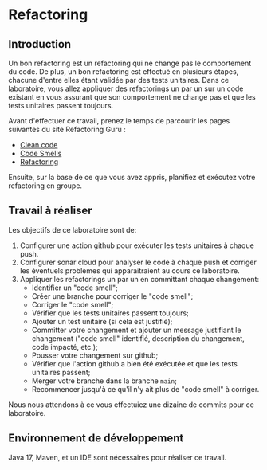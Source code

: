 # Refactoring

## Introduction

Un bon refactoring est un refactoring qui ne change pas le comportement du code.
De plus, un bon refactoring est effectué en plusieurs étapes, chacune d'entre elles étant validée par des tests unitaires.
Dans ce laboratoire, vous allez appliquer des refactorings un par un sur un code existant en vous assurant que son comportement ne change pas et que les tests unitaires passent toujours.

Avant d'effectuer ce travail, prenez le temps de parcourir les pages suivantes du site Refactoring Guru :

- [Clean code](https://refactoring.guru/refactoring/what-is-refactoring)
- [Code Smells](https://refactoring.guru/refactoring/smells)
- [Refactoring](https://refactoring.guru/refactoring/techniques)

Ensuite, sur la base de ce que vous avez appris, planifiez et exécutez votre refactoring en groupe.

## Travail à réaliser

Les objectifs de ce laboratoire sont de:

1. Configurer une action github pour exécuter les tests unitaires à chaque push.
2. Configurer sonar cloud pour analyser le code à chaque push et corriger les éventuels problèmes qui apparaitraient au cours ce laboratoire.
3. Appliquer les refactorings un par un en committant chaque changement:
   - Identifier un "code smell";
   - Créer une branche pour corriger le "code smell";
   - Corriger le "code smell";
   - Vérifier que les tests unitaires passent toujours;
   - Ajouter un test unitaire (si cela est justifié);
   - Committer votre changement et ajouter un message justifiant le changement ("code smell" identifié, description du changement, code impacté, etc.);
   - Pousser votre changement sur github;
   - Vérifier que l'action github a bien été exécutée et que les tests unitaires passent;
   - Merger votre branche dans la branche `main`;
   - Recommencer jusqu'à ce qu'il n'y ait plus de "code smell" à corriger.

Nous nous attendons à ce vous effectuiez une dizaine de commits pour ce laboratoire.

## Environnement de développement

Java 17, Maven, et un IDE sont nécessaires pour réaliser ce travail.
